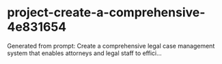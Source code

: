 # project-create-a-comprehensive-4e831654
Generated from prompt: Create a comprehensive legal case management system that enables attorneys and legal staff to effici...
